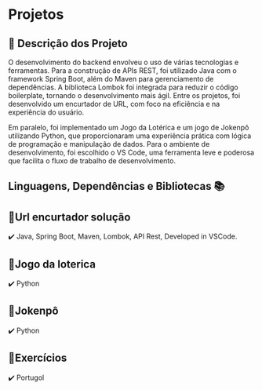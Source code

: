 # Projetos


## 🔹 Descrição dos Projeto
O desenvolvimento do backend envolveu o uso de várias tecnologias e ferramentas. Para a construção de APIs REST, foi utilizado Java com o framework Spring Boot, além do Maven para gerenciamento de dependências. A biblioteca Lombok foi integrada para reduzir o código boilerplate, tornando o desenvolvimento mais ágil. Entre os projetos, foi desenvolvido um encurtador de URL, com foco na eficiência e na experiência do usuário.

Em paralelo, foi implementado um Jogo da Lotérica e um jogo de Jokenpô utilizando Python, que proporcionaram uma experiência prática com lógica de programação e manipulação de dados. Para o ambiente de desenvolvimento, foi escolhido o VS Code, uma ferramenta leve e poderosa que facilita o fluxo de trabalho de desenvolvimento.


 ## Linguagens, Dependências e Bibliotecas 📚
 
 
  ## 🔹Url encurtador solução
  
✔️ Java, Spring Boot, Maven, Lombok, API Rest, Developed in VSCode.

## 🔹Jogo da loterica

✔️ Python

## 🔹Jokenpô

✔️ Python

## 🔹Exercícios

✔️  Portugol


